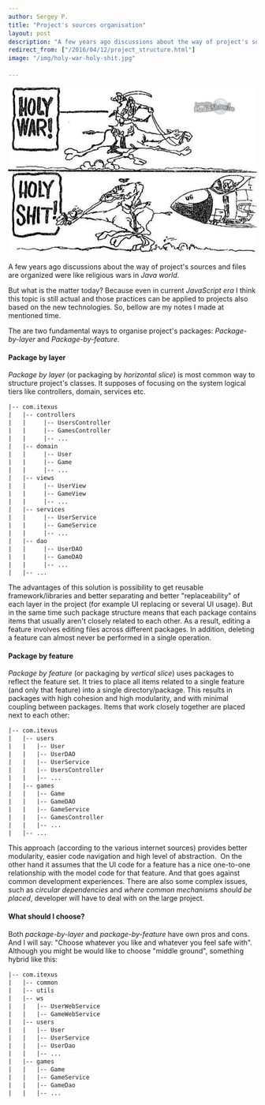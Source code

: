 ```yaml
---
author: Sergey P.
title: "Project's sources organisation"
layout: post
description: "A few years ago discussions about the way of project's sources and files are organized were like religious wars in Java world. What is the matter?"
redirect_from: ["/2016/04/12/project_structure.html"]
image: "/img/holy-war-holy-shit.jpg"

---
```

![](/img/holy-war-holy-shit.jpg)

A few years ago discussions about the way of project's sources and files are organized
were like religious wars in _Java world_.

But what is the matter today? Because even in current _JavaScript era_ I think this topic is still actual and those practices can be applied to projects also based on the new technologies. So, bellow are my notes I made at mentioned time.    

The are two fundamental ways to organise project's packages: _Package-by-layer_ and _Package-by-feature_.

#### Package by layer

_Package by layer_ (or packaging by *horizontal slice*) is most common way
to structure project's classes. It supposes of focusing on the system logical tiers like controllers, domain, services etc.

~~~
|-- com.itexus
|   |-- controllers
|   |     |-- UsersController
|   |     |-- GamesController
|   |     |-- ...
|   |-- domain
|   |     |-- User
|   |     |-- Game
|   |     |-- ...
|   |-- views
|   |     |-- UserView
|   |     |-- GameView
|   |     |-- ...
|   |-- services
|   |     |-- UserService
|   |     |-- GameService
|   |     |-- ...
|   |-- dao
|   |     |-- UserDAO
|   |     |-- GameDAO
|   |     |-- ...
|   |-- ...
~~~
The advantages of this solution is possibility to get reusable framework/libraries and better
separating and better "replaceability" of each layer in the project (for example UI replacing or several UI usage).
But in the same time such package structure means that each package contains
items that usually aren't closely related to each other. As a result, editing a feature
involves editing files across different packages. In addition, deleting a feature
can almost never be performed in a single operation.

#### Package by feature 

_Package by feature_ (or packaging by *vertical slice*) uses packages to
reflect the feature set. It tries to place all items related to a single
feature (and only that feature) into a single directory/package.
This results in packages with high cohesion and high modularity, and with
minimal coupling between packages. Items that work closely together are placed next to each other: 

~~~
|-- com.itexus
|   |-- users
|   |   |-- User
|   |   |-- UserDAO
|   |   |-- UserService
|   |   |-- UsersController
|   |   |-- ...
|   |-- games
|   |   |-- Game
|   |   |-- GameDAO
|   |   |-- GameService
|   |   |-- GamesController
|   |   |-- ...
|   |-- ...
~~~
This approach (according to the various internet sources) provides better 
modularity, easier code navigation and high level of abstraction. 
On the other hand it assumes that the UI code for a feature has a nice one-to-one
relationship with the model code for that feature. And that goes against
common development experiences. There are also some complex issues,
such as _circular dependencies_ and _where common mechanisms should be placed_,
developer will have to deal with on the large project.

#### What should I choose?

Both _package-by-layer_ and _package-by-feature_ have own pros and cons.
And I will say: "Choose whatever you like and whatever you feel safe with".
Although you might be would like to choose "middle ground", something hybrid like this:

~~~
|-- com.itexus
|   |-- common
|   |-- utils
|   |-- ws
|   |   |-- UserWebService
|   |   |-- GameWebService
|   |-- users
|   |   |-- User
|   |   |-- UserService
|   |   |-- UserDao
|   |   |-- ...
|   |-- games
|   |   |-- Game
|   |   |-- GameService
|   |   |-- GameDao
|   |   |-- ...
~~~

